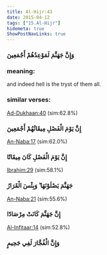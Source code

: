 ```yaml
---
title: Al-Hijr:43
date: 2015-04-12
tags: ["15.Al-Hijr"]
hidemeta: true 
ShowPostNavLinks: true 
---
```

### وَإِنَّ جَهَنَّمَ لَمَوْعِدُهُمْ أَجْمَعِينَ
### meaning: 
and indeed hell is the tryst of them all.
### similar verses: 

[Ad-Dukhaan:40](/44/40) (sim:62.8%)

### إِنَّ يَوْمَ الْفَصْلِ مِيقَاتُهُمْ أَجْمَعِينَ

[An-Naba:17](/78/17) (sim:62.0%)

### إِنَّ يَوْمَ الْفَصْلِ كَانَ مِيقَاتًا

[Ibrahim:29](/14/29) (sim:58.1%)

### جَهَنَّمَ يَصْلَوْنَهَا ۖ وَبِئْسَ الْقَرَارُ

[An-Naba:21](/78/21) (sim:55.6%)

### إِنَّ جَهَنَّمَ كَانَتْ مِرْصَادًا

[Al-Infitaar:14](/82/14) (sim:52.8%)

### وَإِنَّ الْفُجَّارَ لَفِي جَحِيمٍ
